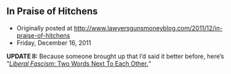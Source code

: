## In Praise of Hitchens

 * Originally posted at http://www.lawyersgunsmoneyblog.com/2011/12/in-praise-of-hitchens
 * Friday, December 16, 2011

**UPDATE II:** Because someone brought up that I’d said it better before, here’s “[_Liberal Fascism_: Two Words Next To Each Other.](http://acephalous.typepad.com/acephalous/2007/12/i-recognize-i-c.html)“